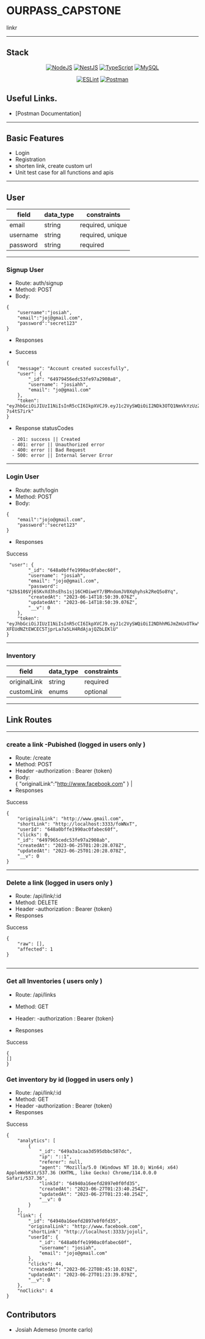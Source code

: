 # OURPASS_CAPSTONE

linkr

---

## Stack

<div align="center">

<a href="">![NodeJS](https://img.shields.io/badge/node.js-6DA55F?style=for-the-badge&logo=node.js&logoColor=white)</a>
<a href="">![NestJS](https://img.shields.io/badge/nestjs-%23E0234E.svg?style=for-the-badge&logo=nestjs&logoColor=white)</a>
<a href="">![TypeScript](https://img.shields.io/badge/typescript-%23007ACC.svg?style=for-the-badge&logo=typescript&logoColor=white)</a>
<a href="">![MySQL](https://img.shields.io/badge/mysql-%2300f.svg?style=for-the-badge&logo=mysql&logoColor=white)</a>

</div>

<div align="center">

<a href="">![ESLint](https://img.shields.io/badge/ESLint-4B3263?style=for-the-badge&logo=eslint&logoColor=white)</a>
<a href="">![Postman](https://img.shields.io/badge/Postman-FF6C37?style=for-the-badge&logo=postman&logoColor=white)</a>

</div>

## Useful Links.

- [Postman Documentation]

---

## Basic Features

- Login
- Registration
- shorten link, create custom url
- Unit test case for all functions and apis

---

## User

| field            | data_type | constraints      |
| ---------------- | --------- | ---------------- |
| email            | string    | required, unique |
| username         | string    | required, unique |
| password         | string    | required         |
---

### Signup User

- Route: auth/signup
- Method: POST
- Body:

```
{
    "username":"josiah",
    "email":"joj@gmail.com",
    "password":"secret123"
}
```

- Responses

- Success

```
{
    "message": "Account created succesfully",
    "user": {
        "_id": "64979456edc53fe97a2908a8",
        "username": "josiahh",
        "email": "jo@gmail.com"
    },
    "token": "eyJhbGciOiJIUzI1NiIsInR5cCI6IkpXVCJ9.eyJ1c2VySWQiOiI2NDk3OTQ1NmVkYzUzZmU5N2EyOTA4YTgiLCJ1c2VybmFtZSI6Impvc2lhaGgiLCJlbWFpbCI6ImpvQGdtYWlsLmNvbSIsImlhdCI6MTY4NzY1NTUxMSwiZXhwIjoxNjg3NjU5MTExfQ.yVMDBv9Q2kKwlAY8NtLgL4rZepRBseHBG-7s4tS7irk"
}
```

- Response statusCodes

```
  - 201: success || Created
  - 401: error || Unauthorized error
  - 400: error || Bad Request
  - 500: error || Internal Server Error
```

---

### Login User

- Route: auth/login
- Method: POST
- Body:

```
{
    "email":"jojo@gmail.com",
    "password":"secret123"
}
```

- Responses

Success

```
 "user": {
        "_id": "648a0bffe1990ac0fabec60f",
        "username": "josiah",
        "email": "jojo@gmail.com",
        "password": "$2b$10$Vj6SKvXd3hsEhs1sj16CHOiweY7/BMndomJV0Xqhyhsk2ReQ5o8Yq",
        "createdAt": "2023-06-14T18:50:39.076Z",
        "updatedAt": "2023-06-14T18:50:39.076Z",
        "__v": 0
    },
    "token": "eyJhbGciOiJIUzI1NiIsInR5cCI6IkpXVCJ9.eyJ1c2VySWQiOiI2NDhhMGJmZmUxOTkwYWMwZmFiZWM2MGYiLCJ1c2VybmFtZSI6Impvc2lhaCIsImVtYWlsIjoiam9qb0BnbWFpbC5jb20iLCJpYXQiOjE2ODc2NTU2MzIsImV4cCI6MTY4NzY1OTIzMn0.YG-XFEUdNZtEWCEC5TjprLa7a5LH4RdAjajQZbLEKlU"
}
```

---

### Inventory

| field           | data_type | constraints | 
| --------------- | --------- | ----------- |
| originalLink    | string    | required    |
|customLink        | enums     | optional   | 
               

---

## Link Routes

---

### create a link -Pubished (logged in users only )

- Route: /create
- Method: POST
- Header
  -authorization : Bearer {token}
- Body:   
{
    "originalLink":"http://www.facebook.com"
}                                          |
- Responses

Success

```
{
    "originalLink": "http://www.gmail.com",
    "shortLink": "http://localhost:3333/foWNxT",
    "userId": "648a0bffe1990ac0fabec60f",
    "clicks": 0,
    "_id": "6497965cedc53fe97a2908ab",
    "createdAt": "2023-06-25T01:20:28.078Z",
    "updatedAt": "2023-06-25T01:20:28.078Z",
    "__v": 0
}
```



---

### Delete a link (logged in users only )

- Route: /api/link/:id
- Method: DELETE
- Header
  -authorization : Bearer {token}
- Responses

Success

```
{
    "raw": [],
    "affected": 1
}


```

---

### Get all Inventories ( users only )

- Route: /api/links
- Method: GET
- Header:
  -authorization : Bearer {token}

- Responses

Success

```
{
[]
}
```



### Get inventory by id (logged in users only )

- Route: /api/link/:id
- Method: GET
- Header
  -authorization : Bearer {token}
- Responses

Success

```
{
    "analytics": [
        {
            "_id": "649a3a1caa3d595dbbc507dc",
            "ip": "::1",
            "referer": null,
            "agent": "Mozilla/5.0 (Windows NT 10.0; Win64; x64) AppleWebKit/537.36 (KHTML, like Gecko) Chrome/114.0.0.0 Safari/537.36",
            "linkId": "64940a16eefd2897e0f0fd35",
            "createdAt": "2023-06-27T01:23:40.254Z",
            "updatedAt": "2023-06-27T01:23:40.254Z",
            "__v": 0
        }
    ],
    "link": {
        "_id": "64940a16eefd2897e0f0fd35",
        "originalLink": "http://www.facebook.com",
        "shortLink": "http://localhost:3333/jojoli",
        "userId": {
            "_id": "648a0bffe1990ac0fabec60f",
            "username": "josiah",
            "email": "jojo@gmail.com"
        },
        "clicks": 44,
        "createdAt": "2023-06-22T08:45:10.019Z",
        "updatedAt": "2023-06-27T01:23:39.879Z",
        "__v": 0
    },
    "noClicks": 4
}
```

## Contributors

- Josiah Ademeso (monte carlo)
